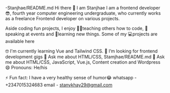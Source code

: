 -Stanjhae/README.md
Hi there 👋 I am Stanjhae 
I am a frontend developer😎, fourth year computer engineering undergraduate, who currently works as a freelance Frontend developer on various projects.

Aside coding fun projects, I enjoy 👩‍🏫teaching others how to code, 🎤speaking at events and 📖learning new things. Some of my 💻projects are available here

🤓 I'm currently learning Vue and Tailwind CSS.
🤔 I’m looking for frontend development gigs
💬 Ask me about HTML/CSS, Stamjhae/README.md
💬 Ask me about HTML/CSS, JavaScript, Vue.js, Content creation and Wordpress
😄 Pronouns: He/his

⚡ Fun fact: I have a very healthy sense of humor😂
whatsapp - +2347015324683
email - stanykhay29@gmail.com

<!---
Stanjae/Stanjae is a ✨ special ✨ repository because its `README.md` (this file) appears on your GitHub profile.
You can click the Preview link to take a look at your changes.
--->
